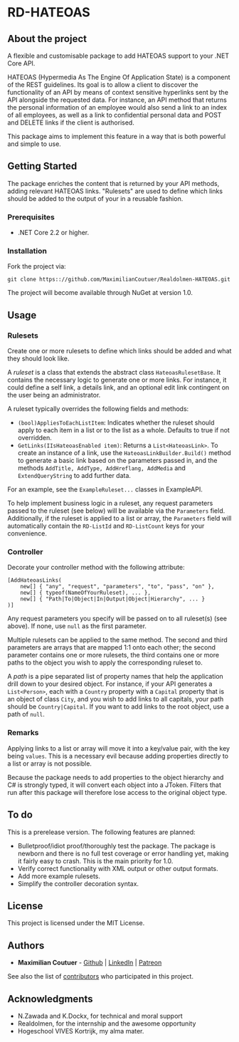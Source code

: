 # RD-HATEOAS

## About the project

A flexible and customisable package to add HATEOAS support to your .NET Core API.

HATEOAS (Hypermedia As The Engine Of Application State) is a component of the REST guidelines. Its goal is to allow a client to discover the functionality of an API by means of context sensitive hyperlinks sent by the API alongside the requested data. For instance, an API method that returns the personal information of an employee would also send a link to an index of all employees, as well as a link to confidential personal data and POST and DELETE links if the client is authorised.

This package aims to implement this feature in a way that is both powerful and simple to use.

## Getting Started

The package enriches the content that is returned by your API methods, adding relevant HATEOAS links. "Rulesets" are used to define which links should be added to the output of your in a reusable fashion.

### Prerequisites

* .NET Core 2.2 or higher.

### Installation

Fork the project via:

`git clone https:://github.com/MaximilianCoutuer/Realdolmen-HATEOAS.git`

The project will become available through NuGet at version 1.0.

## Usage

### Rulesets

Create one or more rulesets to define which links should be added and what they should look like.

A *ruleset* is a class that extends the abstract class `HateoasRulesetBase`. It contains the necessary logic to generate one or more links. For instance, it could define a self link, a details link, and an optional edit link contingent on the user being an administrator.

A ruleset typically overrides the following fields and methods:

* `(bool)AppliesToEachListItem`: Indicates whether the ruleset should apply to each item in a list or to the list as a whole. Defaults to true if not overridden.
* `GetLinks(IIsHateoasEnabled item)`: Returns a `List<HateoasLink>`. To create an instance of a link, use the `HateoasLinkBuilder.Build()` method to generate a basic link based on the parameters passed in, and the methods `AddTitle, AddType, AddHreflang, AddMedia` and `ExtendQueryString` to add further data.

For an example, see the `ExampleRuleset...` classes in ExampleAPI.

To help implement business logic in a ruleset, any request parameters passed to the ruleset (see below) will be available via the `Parameters` field. Additionally, if the ruleset is applied to a list or array, the `Parameters` field will automatically contain the `RD-ListId` and `RD-ListCount` keys for your convenience.

### Controller

Decorate your controller method with the following attribute:

```
[AddHateoasLinks(
    new[] { "any", "request", "parameters", "to", "pass", "on" },
    new[] { typeof(NameOfYourRuleset), ... },
    new[] { "Path|To|Object|In|Output|Object|Hierarchy", ... }
)]
```
Any request parameters you specify will be passed on to all ruleset(s) (see above). If none, use `null` as the first parameter.

Multiple rulesets can be applied to the same method. The second and third parameters are arrays that are mapped 1:1 onto each other; the second parameter contains one or more rulesets, the third contains one or more paths to the object you wish to apply the corresponding ruleset to.

A *path* is a pipe separated list of property names that help the application drill down to your desired object. For instance, if your API generates a `List<Person>`, each with a `Country` property with a `Capital` property that is an object of class `City`, and you wish to add links to all capitals, your path should be `Country|Capital`. If you want to add links to the root object, use a path of `null`.

### Remarks

Applying links to a list or array will move it into a key/value pair, with the key being `values`. This is a necessary evil because adding properties directly to a list or array is not possible.

Because the package needs to add properties to the object hierarchy and C# is strongly typed, it will convert each object into a JToken. Filters that run after this package will therefore lose access to the original object type.

## To do

This is a prerelease version. The following features are planned:

* Bulletproof/idiot proof/thoroughly test the package. The package is newborn and there is no full test coverage or error handling yet, making it fairly easy to crash. This is the main priority for 1.0.
* Verify correct functionality with XML output or other output formats.
* Add more example rulesets.
* Simplify the controller decoration syntax.

## License

This project is licensed under the MIT License.

## Authors

* **Maximilian Coutuer** - [Github](https://github.com/MaximilianCoutuer) | [LinkedIn](https://be.linkedin.com/in/maximilian-coutuer-0ba4a517) | [Patreon](https://patreon.com/enaisiaion)

See also the list of [contributors](https://github.com/your/project/contributors) who participated in this project.

## Acknowledgments

* N.Zawada and K.Dockx, for technical and moral support
* Realdolmen, for the internship and the awesome opportunity
* Hogeschool VIVES Kortrijk, my alma mater.
